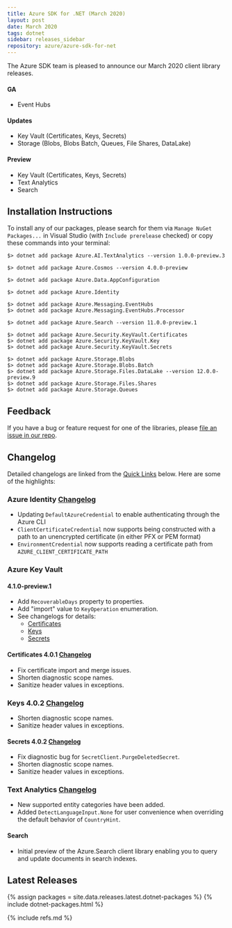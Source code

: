 ```yaml
---
title: Azure SDK for .NET (March 2020)
layout: post
date: March 2020
tags: dotnet
sidebar: releases_sidebar
repository: azure/azure-sdk-for-net
---
```


The Azure SDK team is pleased to announce our March 2020 client library releases.

#### GA

- Event Hubs

#### Updates

- Key Vault (Certificates, Keys, Secrets)
- Storage (Blobs, Blobs Batch, Queues, File Shares, DataLake)

#### Preview

- Key Vault (Certificates, Keys, Secrets)
- Text Analytics
- Search

## Installation Instructions

To install any of our packages, please search for them via `Manage NuGet Packages...` in Visual Studio (with `Include prerelease` checked) or copy these commands into your terminal:

    $> dotnet add package Azure.AI.TextAnalytics --version 1.0.0-preview.3

    $> dotnet add package Azure.Cosmos --version 4.0.0-preview

    $> dotnet add package Azure.Data.AppConfiguration

    $> dotnet add package Azure.Identity

    $> dotnet add package Azure.Messaging.EventHubs
    $> dotnet add package Azure.Messaging.EventHubs.Processor

    $> dotnet add package Azure.Search --version 11.0.0-preview.1

    $> dotnet add package Azure.Security.KeyVault.Certificates
    $> dotnet add package Azure.Security.KeyVault.Key
    $> dotnet add package Azure.Security.KeyVault.Secrets

    $> dotnet add package Azure.Storage.Blobs
    $> dotnet add package Azure.Storage.Blobs.Batch
    $> dotnet add package Azure.Storage.Files.DataLake --version 12.0.0-preview.9
    $> dotnet add package Azure.Storage.Files.Shares
    $> dotnet add package Azure.Storage.Queues

## Feedback

If you have a bug or feature request for one of the libraries, please [file an issue in our repo](https://github.com/Azure/azure-sdk-for-net/issues/new/choose).

## Changelog

Detailed changelogs are linked from the [Quick Links](#quick-links) below. Here are some of the highlights:

### Azure Identity [Changelog](https://github.com/Azure/azure-sdk-for-net/blob/master/sdk/identity/Azure.Identity/CHANGELOG.md#120-preview1)

- Updating `DefaultAzureCredential` to enable authenticating through the Azure CLI
- `ClientCertificateCredential` now supports being constructed with a path to an unencrypted certificate (in either PFX or PEM format)
- `EnvironmentCredential` now supports reading a certificate path from `AZURE_CLIENT_CERTIFICATE_PATH`

### Azure Key Vault

#### 4.1.0-preview.1

- Add `RecoverableDays` property to properties.
- Add "import" value to `KeyOperation` enumeration.
- See changelogs for details:
  - [Certificates](https://github.com/Azure/azure-sdk-for-net/blob/master/sdk/keyvault/Azure.Security.KeyVault.Certificates/CHANGELOG.md#410-preview1-2020-03-09)
  - [Keys](https://github.com/Azure/azure-sdk-for-net/blob/master/sdk/keyvault/Azure.Security.KeyVault.Keys/CHANGELOG.md#410-preview1-2020-03-09)
  - [Secrets](https://github.com/Azure/azure-sdk-for-net/blob/master/sdk/keyvault/Azure.Security.KeyVault.Secrets/CHANGELOG.md#410-preview1-2020-03-09)

#### Certificates 4.0.1 [Changelog](https://github.com/Azure/azure-sdk-for-net/blob/master/sdk/keyvault/Azure.Security.KeyVault.Certificates/CHANGELOG.md#401-2020-03-03)

- Fix certificate import and merge issues.
- Shorten diagnostic scope names.
- Sanitize header values in exceptions.

### Keys 4.0.2 [Changelog](https://github.com/Azure/azure-sdk-for-net/blob/master/sdk/keyvault/Azure.Security.KeyVault.Keys/CHANGELOG.md#402-2020-03-03)

- Shorten diagnostic scope names.
- Sanitize header values in exceptions.

#### Secrets 4.0.2 [Changelog](https://github.com/Azure/azure-sdk-for-net/blob/master/sdk/keyvault/Azure.Security.KeyVault.Secrets/CHANGELOG.md#402-2020-03-03)

- Fix diagnostic bug for `SecretClient.PurgeDeletedSecret`.
- Shorten diagnostic scope names.
- Sanitize header values in exceptions.

### Text Analytics [Changelog](https://github.com/Azure/azure-sdk-for-net/blob/master/sdk/textanalytics/Azure.AI.TextAnalytics/CHANGELOG.md#100-preview3-2020-03-10)

- New supported entity categories have been added.
- Added `DetectLanguageInput.None` for user convenience when overriding the default behavior of `CountryHint`.

#### Search

- Initial preview of the Azure.Search client library enabling you to query and
  update documents in search indexes.

## Latest Releases

{% assign packages = site.data.releases.latest.dotnet-packages %}
{% include dotnet-packages.html %}

{% include refs.md %}
